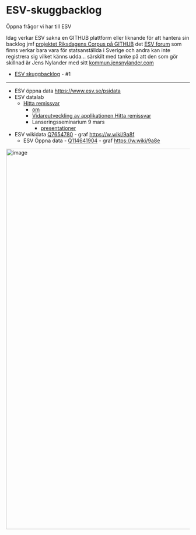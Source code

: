 # ESV-skuggbacklog
Öppna frågor vi har till ESV 

Idag verkar ESV sakna en GITHUB plattform eller liknande för att hantera sin backlog jmf [projektet Riksdagens Corpus på GITHUB](https://github.com/welfare-state-analytics/riksdagen-corpus/issues?q=is%3Aissue+sort%3Aupdated-desc) det [ESV forum](https://forum.esv.se/) som finns verkar bara vara för statsanställda i Sverige och andra kan inte registrera sig vilket känns udda... särskilt med tanke på att den som gör skillnad är Jens Nylander med sitt [kommun.jensnylander.com](https://kommun.jensnylander.com/)

* [ESV skuggbacklog](https://github.com/salgo60/ESV-skuggbacklog/issues/1) - #1

----
* ESV öppna data https://www.esv.se/psidata
* ESV datalab
  * [Hitta remissvar](https://datalabb.esv.se/remissai/#/utredningar?from=0&hits=50&minYear=2002&maxYear=2024&sort=Senaste&SOU=true&Ds=true)
     * [om](https://datalabb.esv.se/remissai-omapplikationen.html)
     * [Vidareutveckling av applikationen Hitta remissvar](https://www.esv.se/contentassets/267c1c8a08ae4d49a2a4c91263ed6dc7/2024-22-vidareutveckling-av-applikationen-hitta-remissvar.pdf)
     * Lanseringsseminarium 9 mars
        * [presentationer](https://forum.esv.se/globalassets/utbildning/dokument/ai/lanserings-seminarium_remissai.pdf)
* ESV wikidata [Q7654780](https://www.wikidata.org/wiki/Q7654780) -  graf https://w.wiki/9a8f
  * ESV Öppna data - [Q114641904](https://www.wikidata.org/wiki/Q114641904) - graf https://w.wiki/9a8e

<img width="1040" alt="image" src="https://github.com/salgo60/ESV-skuggbacklog/assets/14206509/5c6b6d83-3814-4448-9d62-2f7281902496">

